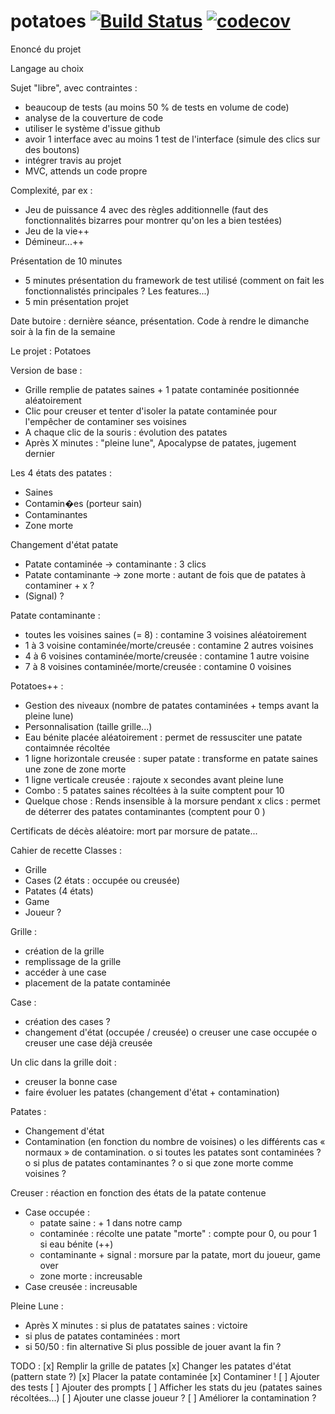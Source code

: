 # potatoes [![Build Status](https://travis-ci.org/projetRecettesTests/potatoes.svg?branch=tests)](https://travis-ci.org/projetRecettesTests/potatoes) [![codecov](https://codecov.io/gh/projetRecettesTests/potatoes/branch/tests/graph/badge.svg)](https://codecov.io/gh/projetRecettesTests/potatoes)

Enoncé du projet

Langage au choix

Sujet "libre", avec contraintes :
 - beaucoup de tests (au moins 50 % de tests en volume de code)
 - analyse de la couverture de code
 - utiliser le système d'issue github
 - avoir 1 interface avec au moins 1 test de l'interface (simule des clics sur des boutons)
 - intégrer travis au projet
 - MVC, attends un code propre

Complexité, par ex :
 - Jeu de puissance 4 avec des règles additionnelle
(faut des fonctionnalités bizarres pour montrer qu'on les a bien testées)
 - Jeu de la vie++
 - Démineur...++

Présentation de 10 minutes
 - 5 minutes présentation du framework de test utilisé (comment on fait les fonctionnalistés principales ? Les features...)
 - 5 min présentation projet


Date butoire : dernière séance, présentation. Code à rendre le dimanche soir à la fin de la semaine


Le projet : Potatoes

Version de base :
- Grille remplie de patates saines + 1 patate contaminée positionnée aléatoirement
- Clic pour creuser et tenter d'isoler la patate contaminée pour l'empêcher de contaminer ses voisines
- A chaque clic de la souris : évolution des patates
- Après X minutes : "pleine lune", Apocalypse de patates, jugement dernier


Les 4 états des patates :
 - Saines
 - Contamin�es (porteur sain)
 - Contaminantes
 - Zone morte

Changement d'état patate
 - Patate contaminée -> contaminante : 3 clics
 - Patate contaminante -> zone morte : autant de fois que de patates à contaminer + x ?
 - (Signal) ?

Patate contaminante :
- toutes les voisines saines (= 8) : contamine 3 voisines aléatoirement
- 1 à 3 voisine contaminée/morte/creusée : contamine 2 autres voisines
- 4 à 6 voisines contaminée/morte/creusée : contamine 1 autre voisine
- 7 à 8 voisines contaminée/morte/creusée : contamine 0 voisines

Potatoes++ :
 - Gestion des niveaux (nombre de patates contaminées + temps avant la pleine lune)
 - Personnalisation (taille grille...)
 - Eau bénite placée aléatoirement : permet de ressusciter une patate contaimnée récoltée
 - 1 ligne horizontale creusée : super patate : transforme en patate saines une zone de zone morte
 - 1 ligne verticale creusée : rajoute x secondes avant pleine lune
 - Combo : 5 patates saines récoltées à la suite comptent pour 10
 - Quelque chose : Rends insensible à la morsure pendant x clics : permet de déterrer des patates contaminantes (comptent pour 0 )


Certificats de décès aléatoire: mort par morsure de patate...

Cahier de recette
Classes :
 - Grille
 - Cases (2 états : occupée ou creusée)
 - Patates (4 états)
 - Game
 - Joueur ?

Grille :
 - création de la grille
 - remplissage de la grille
 - accéder à une case
 - placement de la patate contaminée

Case :
-	création des cases ?
-	changement d'état (occupée / creusée)
	o	creuser une case occupée
	o	creuser une case déjà creusée

Un clic dans la grille doit :
 - creuser la bonne case
 - faire évoluer les patates (changement d'état + contamination)

Patates :
-	Changement d'état
-	Contamination (en fonction du nombre de voisines)
	o	les différents cas « normaux » de contamination.
	o	si toutes les patates sont contaminées ?
	o	si plus de patates contaminantes ?
	o	si que zone morte comme voisines ?

Creuser : réaction en fonction des états de la patate contenue
 - Case occupée :
	 - patate saine : + 1 dans notre camp
	 - contaminée : récolte une patate "morte" : compte pour 0, ou pour 1 si eau bénite (++)
	 - contaminante + signal : morsure par la patate, mort du joueur, game over
	 - zone morte : increusable
 - Case creusée : increusable

Pleine Lune :
 - Après X minutes : si plus de patatates saines : victoire
 - si plus de patates contaminées : mort
 - si 50/50 : fin alternative
Si plus possible de jouer avant la fin ?


TODO :
[x] Remplir la grille de patates
[x] Changer les patates d'état (pattern state ?)
[x] Placer la patate contaminée
[x] Contaminer !
[ ] Ajouter des tests
[ ] Ajouter des prompts
[ ] Afficher les stats du jeu (patates saines récoltées...)
[ ] Ajouter une classe joueur ?
[ ] Améliorer la contamination ?
 
